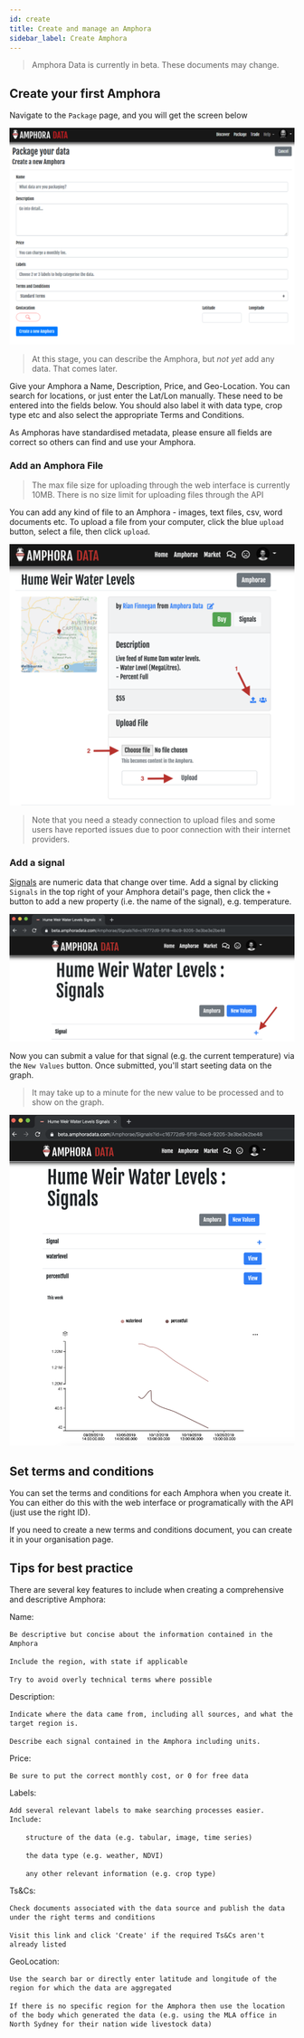 ```yaml
---
id: create
title: Create and manage an Amphora
sidebar_label: Create Amphora
---
```


> Amphora Data is currently in beta. These documents may change.


## Create your first Amphora

Navigate to the `Package` page, and you will get the screen below

![How to Navigate to Create Amphora, Screenshot](/docs/assets/screenshots/nav_create_amphora.png)

> At this stage, you can describe the Amphora, but *not yet* add any data. That comes later.

Give your Amphora a Name, Description, Price, and Geo-Location. You can search for locations, or just enter the Lat/Lon manually. These need to be entered into the fields below. You should also label it with data type, crop type etc and also select the appropriate Terms and Conditions.

As Amphoras have standardised metadata, please ensure all fields are correct so others can find and use your Amphora.

### Add an Amphora File

> The max file size for uploading through the web interface is currently 10MB. There is no size limit for uploading files through the API

You can add any kind of file to an Amphora - images, text files, csv, word documents etc. To upload a file from your computer, click the blue `upload` button, select a file, then click `upload`.

![Add a file to an Amphora, Screenshot](/docs/assets/screenshots/add_file_amphora.png)

> Note that you need a steady connection to upload files and some users have reported issues due to poor connection with their internet providers.

### Add a signal

[Signals](/docs/guides/models/signal.md) are numeric data that change over time. Add a signal by clicking `Signals` in the top right of your Amphora detail's page, then click the `+` button to add a new property (i.e. the name of the signal), e.g. temperature.

![Add a signal to an Amphora, Screenshot](/docs/assets/screenshots/add_signal_amphora.png)

Now you can submit a value for that signal (e.g. the current temperature) via the `New Values` button. Once submitted, you'll start seeting data on the graph.

> It may take up to a minute for the new value to be processed and to show on the graph.

![Viewing a signal on an Amphora, Screenshot](/docs/assets/screenshots/view_signal_amphora.png)


## Set terms and conditions

You can set the terms and conditions for each Amphora when you create it. You can either do this with the web interface or programatically with the API (just use the right ID).

If you need to create a new terms and conditions document, you can create it in your organisation page.

## Tips for best practice

There are several key features to include when creating a comprehensive and descriptive Amphora:

Name:

    Be descriptive but concise about the information contained in the Amphora

    Include the region, with state if applicable

    Try to avoid overly technical terms where possible


Description:

    Indicate where the data came from, including all sources, and what the target region is.

    Describe each signal contained in the Amphora including units.

Price:

    Be sure to put the correct monthly cost, or 0 for free data

Labels:

    Add several relevant labels to make searching processes easier. Include:

        structure of the data (e.g. tabular, image, time series)

        the data type (e.g. weather, NDVI)

        any other relevant information (e.g. crop type)

Ts&Cs:

    Check documents associated with the data source and publish the data under the right terms and conditions

    Visit this link and click 'Create' if the required Ts&Cs aren't already listed

GeoLocation:

    Use the search bar or directly enter latitude and longitude of the region for which the data are aggregated
    
    If there is no specific region for the Amphora then use the location of the body which generated the data (e.g. using the MLA office in North Sydney for their nation wide livestock data)

